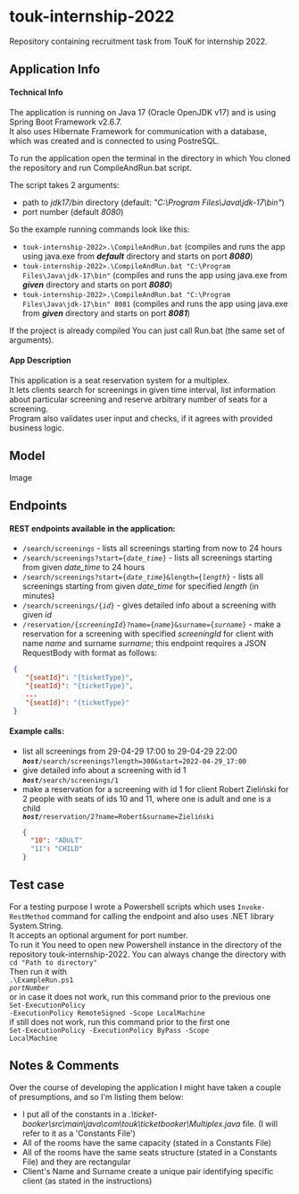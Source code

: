 # touk-internship-2022
Repository containing recruitment task from TouK for internship 2022.

## **Application Info**
#### **Technical Info**
The application is running on Java 17 (Oracle OpenJDK v17) and is using Spring Boot Framework v2.6.7.</br>
It also uses Hibernate Framework for communication with a database, which was created and is connected to using PostreSQL. 

To run the application open the terminal in the directory in which You cloned the repository and run CompileAndRun.bat script.

The script takes 2 arguments:
- path to *jdk17/bin* directory (default: *"C:\Program Files\Java\jdk-17\bin"*)
- port number (default *8080*)

So the example running commands look like this:

- <code>touk-internship-2022>.\CompileAndRun.bat</code> (compiles and runs the app using java.exe from ***default*** directory and starts on port ***8080***)
- <code>touk-internship-2022>.\CompileAndRun.bat "C:\Program Files\Java\jdk-17\bin"</code> (compiles and runs the app using java.exe from ***given*** directory and starts on port ***8080***)
- <code>touk-internship-2022>.\CompileAndRun.bat "C:\Program Files\Java\jdk-17\bin" 8081</code> (compiles and runs the app using java.exe from ***given*** directory and starts on port ***8081***)
	
If the project is already compiled You can just call Run.bat (the same set of arguments).

#### **App Description**
This application is a seat reservation system for a multiplex.</br>
It lets clients search for screenings in given time interval, list information about particular screening and reserve arbitrary number of seats for a screening.</br>
Program also validates user input and checks, if it agrees with provided business logic.

## **Model**
Image

## **Endpoints**
#### REST endpoints available in the application:
- <code>/search/screenings</code> - lists all screenings starting from now to 24 hours
- <code>/search/screenings?start={*date_time*}</code> - lists all screenings starting from given *date_time* to 24 hours
- <code>/search/screenings?start={*date_time*}&length={*length*}</code> - lists all screenings starting from given *date_time* for specified *length* (in minutes)
- <code>/search/screenings/{*id*}</code> - gives detailed info about a screening with given *id*
- <code>/reservation/{*screeningId*}?name={*name*}&surname={*surname*}</code> - make a reservation for a screening with specified *screeningId* for client with name *name* and surname *surname*; this endpoint requires a JSON RequestBody with format as follows:
```json
 {
    "{seatId}": "{ticketType}",
    "{seatId}": "{ticketType}",
    ...
    "{seatId}": "{ticketType}"
 }
```

#### Example calls:
- list all screenings from 29-04-29 17:00 to 29-04-29 22:00</br>
  <code>***host***/search/screenings?length=300&start=2022-04-29_17:00</code>
- give detailed info about a screening with id 1</br>
  <code>***host***/search/screenings/1</code>
- make a reservation for a screening with id 1 for client Robert Zieliński for 2 people with seats of ids 10 and 11, where one is adult and one is a child </br>
  <code>***host***/reservation/2?name=Robert&surname=Zieliński</code>
  ```json
  {
    "10": "ADULT"
    "11": "CHILD"
  }
  ```

## Test case
For a testing purpose I wrote a Powershell scripts which uses `Invoke-RestMethod` command for calling the endpoint and also uses .NET library System.String.</br>
It accepts an optional argument for port number.</br>
To run it You need to open new Powershell instance in the directory of the repository touk-internship-2022. You can always change the directory with</br>
  `cd "Path to directory"`</br>
Then run it with</br>
  <code>.\ExampleRun.ps1 *portNumber*</code></br>
or in case it does not work, run this command prior to the previous one</br>
  <code>Set-ExecutionPolicy -ExecutionPolicy RemoteSigned -Scope LocalMachine</code></br>
if still does not work, run this command prior to the first one</br>
  <code>Set-ExecutionPolicy -ExecutionPolicy ByPass -Scope LocalMachine</code></br>
  
## **Notes & Comments**
Over the course of developing the application I might have taken a couple of presumptions, and so I'm listing them below:
- I put all of the constants in a *.\ticket-booker\src\main\java\com\touk\ticketbooker\Multiplex.java* file. (I will refer to it as a 'Constants File')
- All of the rooms have the same capacity (stated in a Constants File)
- All of the rooms have the same seats structure (stated in a Constants File) and they are rectangular
- Client's Name and Surname create a unique pair identifying specific client (as stated in the instructions)




